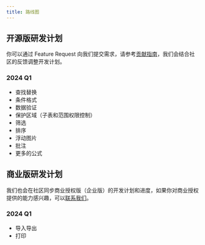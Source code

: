 ```yaml
---
title: 路线图
---
```


## 开源版研发计划

你可以通过 Feature Request 向我们提交需求，请参考[贡献指南](/guides/contributing)，我们会结合社区的反馈调整开发计划。

### 2024 Q1

* 查找替换
* 条件格式
* 数据验证
* 保护区域（子表和范围权限控制）
* 筛选
* 排序
* 浮动图片 
* 批注
* 更多的公式

## 商业版研发计划

我们也会在社区同步商业授权版（企业版）的开发计划和进度，如果你对商业授权提供的能力感兴趣，可以[联系我们](/guides/introduction#商业授权)。

### 2024 Q1

* 导入导出
* 打印
